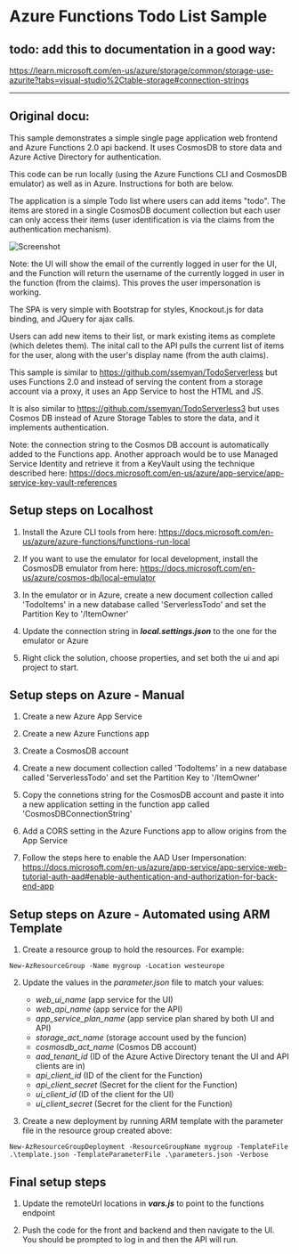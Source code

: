 ﻿
# Azure Functions Todo List Sample


## todo: add this to documentation in a good way:
https://learn.microsoft.com/en-us/azure/storage/common/storage-use-azurite?tabs=visual-studio%2Ctable-storage#connection-strings


------------------
## Original docu:

This sample demonstrates a simple single page application web frontend and Azure Functions 2.0 api backend. It uses CosmosDB to store data and Azure Active Directory for authentication.

This code can be run locally (using the Azure Functions CLI and CosmosDB emulator) as well as in Azure. Instructions for both are below.

The application is a simple Todo list where users can add items "todo". The items are stored in a single CosmosDB document collection but each user can only access their items (user identification is via the claims from the authentication mechanism). 

![Screenshot](https://github.com/ssemyan/TodoServerless2/raw/master/screenshot.png)

Note: the UI will show the email of the currently logged in user for the UI, and the Function will return the username of the currently logged in user in the function (from the claims). This proves the user impersonation is working. 

The SPA is very simple with Bootstrap for styles, Knockout.js for data binding, and JQuery for ajax calls. 

Users can add new items to their list, or mark existing items as complete (which deletes them). The inital call to the API pulls the current list of items for the user, along with the user's display name (from the auth claims). 

This sample is similar to https://github.com/ssemyan/TodoServerless but uses Functions 2.0 and instead of serving the content from a storage account via a proxy, it uses an App Service to host the HTML and JS.  

It is also similar to https://github.com/ssemyan/TodoServerless3 but uses Cosmos DB instead of Azure Storage Tables to store the data, and it implements authentication.   

Note: the connection string to the Cosmos DB account is automatically added to the Functions app. Another approach would be to use Managed Service Identity and retrieve it from a KeyVault using the technique described here: https://docs.microsoft.com/en-us/azure/app-service/app-service-key-vault-references

## Setup steps on Localhost

1. Install the Azure CLI tools from here: https://docs.microsoft.com/en-us/azure/azure-functions/functions-run-local

1. If you want to use the emulator for local development, install the CosmosDB emulator from here: https://docs.microsoft.com/en-us/azure/cosmos-db/local-emulator

1. In the emulator or in Azure, create a new document collection called 'TodoItems' in a new database called 'ServerlessTodo' and set the Partition Key to '/ItemOwner'

1. Update the connection string in **_local.settings.json_** to the one for the emulator or Azure

1. Right click the solution, choose properties, and set both the ui and api project to start. 

## Setup steps on Azure - Manual

1. Create a new Azure App Service 

1. Create a new Azure Functions app

1. Create a CosmosDB account

1. Create a new document collection called 'TodoItems' in a new database called 'ServerlessTodo' and set the Partition Key to '/ItemOwner'

1. Copy the connetions string for the CosmosDB account and paste it into a new application setting in the function app called 'CosmosDBConnectionString'

1. Add a CORS setting in the Azure Functions app to allow origins from the App Service

1. Follow the steps here to enable the AAD User Impersonation: https://docs.microsoft.com/en-us/azure/app-service/app-service-web-tutorial-auth-aad#enable-authentication-and-authorization-for-back-end-app

## Setup steps on Azure - Automated using ARM Template

1. Create a resource group to hold the resources. For example: 

```
New-AzResourceGroup -Name mygroup -Location westeurope
```

2. Update the values in the *parameter.json* file to match your values: 
    * *web_ui_name* (app service for the UI)
    * *web_api_name* (app service for the API)
    * *app_service_plan_name* (app service plan shared by both UI and API)
    * *storage_act_name* (storage account used by the funcion)
    * *cosmosdb_act_name* (Cosmos DB account)
    * *aad_tenant_id* (ID of the Azure Active Directory tenant the UI and API clients are in)
    * *api_client_id* (ID of the client for the Function)
    * *api_client_secret* (Secret for the client for the Function)
    * *ui_client_id* (ID of the client for the UI)
    * *ui_client_secret* (Secret for the client for the Function)

1. Create a new deployment by running ARM template with the parameter file in the resource group created above:

```
New-AzResourceGroupDeployment -ResourceGroupName mygroup -TemplateFile .\template.json -TemplateParameterFile .\parameters.json -Verbose
```

## Final setup steps

1. Update the remoteUrl locations in **_vars.js_** to point to the functions endpoint

1. Push the code for the front and backend and then navigate to the UI. You should be prompted to log in and then the API will run. 
